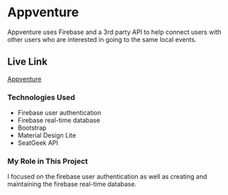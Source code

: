 # Appventure

Appventure uses Firebase and a 3rd party API to help connect users with other users who are interested in going to the same local events.

## Live Link

[Appventure](https://peterkohler95.github.io/Appventure/)


### Technologies Used

* Firebase user authentication
* Firebase real-time database
* Bootstrap
* Material Design Lite
* SeatGeek API


### My Role in This Project

I focused on the firebase user authentication as well as creating and maintaining the firebase real-time database.

